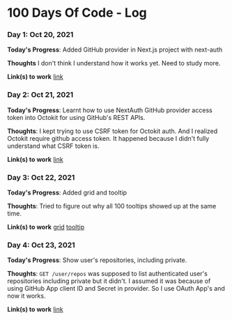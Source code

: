 # 100 Days Of Code - Log

### Day 1: Oct 20, 2021

**Today's Progress**: Added GitHub provider in Next.js project with next-auth

**Thoughts** I don't think I understand how it works yet. Need to study more.

**Link(s) to work**
[link](https://github.com/jwhan77/next-tailwind-test/commit/6395b9875575092af3364a8c423c9b8317034d84)

### Day 2: Oct 21, 2021

**Today's Progress**: Learnt how to use NextAuth GitHub provider access token into Octokit for using GitHub's REST APIs.

**Thoughts**: I kept trying to use CSRF token for Octokit auth. And I realized Octokit require github access token. It happened because I didn't fully understand what CSRF token is.

**Link(s) to work**
[link](https://github.com/jwhan77/next-tailwind-test/commit/11b19dae05d5fe086d3991c6962e15aa708d7644)

### Day 3: Oct 22, 2021

**Today's Progress**: Added grid and tooltip

**Thoughts**: Tried to figure out why all 100 tooltips showed up at the same time.

**Link(s) to work**
[grid](https://github.com/jwhan77/next-tailwind-test/commit/5b128b5777adfa63f71f54dc7759c213feb3a9d8)
[tooltip](https://github.com/jwhan77/next-tailwind-test/commit/691631d1054fadae8c909700d7c21490f064dafd)

### Day 4: Oct 23, 2021

**Today's Progress**: Show user's repositories, including private.

**Thoughts**: `GET /user/repos` was supposed to list authenticated user's repositories including private but it didn't. I assumed it was because of using GitHub App client ID and Secret in provider. So I use OAuth App's and now it works.

**Link(s) to work**
[link](https://github.com/jwhan77/next-tailwind-test/commit/747a62397df3787de7ab7db5c7da04603b4c5e31)
